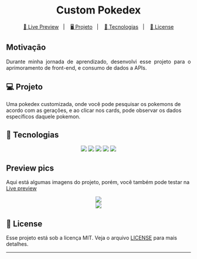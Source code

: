 <h1 align="center">
  Custom Pokedex
</h1>

<p align="center">
  <a href="https://caderneta-digital.vercel.app/">🔗 Live Preview</a>&nbsp;&nbsp;&nbsp;|&nbsp;&nbsp;&nbsp;
  <a href="#-projeto">🖥️ Projeto</a>&nbsp;&nbsp;&nbsp;|&nbsp;&nbsp;&nbsp;
  <a href="#-tecnologias">🚀 Tecnologias</a>&nbsp;&nbsp;&nbsp;|&nbsp;&nbsp;&nbsp;
  <a href="#-license">📝 License</a>
</p>

## Motivação

<p align="justify">Durante minha jornada de aprendizado, desenvolvi esse projeto para o aprimoramento de front-end, e consumo de dados a APIs.</p>

## 💻 Projeto

Uma pokedex customizada, onde você pode pesquisar os pokemons de acordo com as gerações, e ao clicar nos cards, pode observar os dados específicos daquele pokemon.

## 🚀 Tecnologias

<p align="center">
  <img src="https://img.shields.io/badge/html5-%23E34F26.svg?style=for-the-badge&logo=html5&logoColor=white" />
  <img src="https://img.shields.io/badge/react-%2320232a.svg?style=for-the-badge&logo=react&logoColor=%2361DAFB" />
  <img src="https://img.shields.io/badge/TypeScript-007ACC?style=for-the-badge&logo=typescript&logoColor=white" />
  <img src="https://img.shields.io/badge/styled--components-DB7093?style=for-the-badge&logo=styled-components&logoColor=white" />
  <img src="https://img.shields.io/badge/-Axios-5A29E4?logo=axios&logoColor=white&style=for-the-badge" />
</p>

## Preview pics

<p>Aqui está algumas imagens do projeto, porém, você também pode testar na <a href="https://caderneta-digital.vercel.app/" target="_blank">Live preview</a></p>

 <div align="center">
 <img src="https://github.com/Maycomwill/Ignite-Lab/blob/master/public/Prints/1.jpg?raw=true" width: 700px/>
 </div>

 <div align="center">
 <img src="https://github.com/Maycomwill/Ignite-Lab/blob/master/public/Prints/2.jpg?raw=true" width: 700px/>
 </div>

## 📝 License

Esse projeto está sob a licença MIT. Veja o arquivo [LICENSE](LICENSE) para mais detalhes.

---
